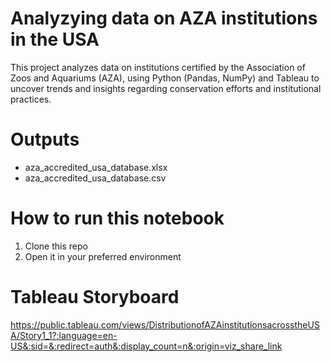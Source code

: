 # Analyzying data on AZA institutions in the USA

This project analyzes data on institutions certified by the Association of Zoos and Aquariums (AZA), using Python (Pandas, NumPy) and Tableau to uncover trends and insights regarding conservation efforts and institutional practices.



# Outputs
- aza_accredited_usa_database.xlsx
- aza_accredited_usa_database.csv

# How to run this notebook

1. Clone this repo
2. Open it in your preferred environment


# Tableau Storyboard

https://public.tableau.com/views/DistributionofAZAinstitutionsacrosstheUSA/Story1_1?:language=en-US&:sid=&:redirect=auth&:display_count=n&:origin=viz_share_link
